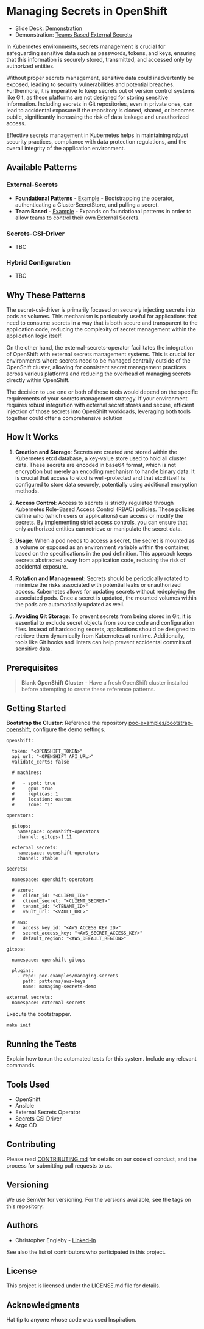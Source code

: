 # Managing Secrets in OpenShift

- Slide Deck: [Demonstration](https://docs.google.com/presentation/d/17zfCQTKKynqM6dPdprr5_7CHdMGJiaZQ_3Ft_Gqog5Q/view)
- Demonstration: [Teams Based External Secrets](https://www.youtube.com/)

In Kubernetes environments, secrets management is crucial for safeguarding sensitive data such as passwords, tokens, and keys, ensuring that this information is securely stored, transmitted, and accessed only by authorized entities. 

Without proper secrets management, sensitive data could inadvertently be exposed, leading to security vulnerabilities and potential breaches. Furthermore, it is imperative to keep secrets out of version control systems like Git, as these platforms are not designed for storing sensitive information. Including secrets in Git repositories, even in private ones, can lead to accidental exposure if the repository is cloned, shared, or becomes public, significantly increasing the risk of data leakage and unauthorized access. 

Effective secrets management in Kubernetes helps in maintaining robust security practices, compliance with data protection regulations, and the overall integrity of the application environment.

## Available Patterns

### External-Secrets

- **Foundational Patterns** - [Example](https://github.com/poc-examples/managing-secrets/tree/main/patterns/external-secrets/foundational) - Bootstrapping the operator, authenticating a ClusterSecretStore, and pulling a secret.
- **Team Based** - [Example](https://github.com/poc-examples/managing-secrets/tree/main/patterns/external-secrets/teams-based) - Expands on foundational patterns in order to allow teams to control their own External Secrets.

### Secrets-CSI-Driver
- TBC

### Hybrid Configuration
- TBC

## Why These Patterns

The secret-csi-driver is primarily focused on securely injecting secrets into pods as volumes. This mechanism is particularly useful for applications that need to consume secrets in a way that is both secure and transparent to the application code, reducing the complexity of secret management within the application logic itself.

On the other hand, the external-secrets-operator facilitates the integration of OpenShift with external secrets management systems. This is crucial for environments where secrets need to be managed centrally outside of the OpenShift cluster, allowing for consistent secret management practices across various platforms and reducing the overhead of managing secrets directly within OpenShift.

The decision to use one or both of these tools would depend on the specific requirements of your secrets management strategy. If your environment requires robust integration with external secret stores and secure, efficient injection of those secrets into OpenShift workloads, leveraging both tools together could offer a comprehensive solution

## How It Works

1. **Creation and Storage**: Secrets are created and stored within the Kubernetes etcd database, a key-value store used to hold all cluster data. These secrets are encoded in base64 format, which is not encryption but merely an encoding mechanism to handle binary data. It is crucial that access to etcd is well-protected and that etcd itself is configured to store data securely, potentially using additional encryption methods.

2. **Access Control**: Access to secrets is strictly regulated through Kubernetes Role-Based Access Control (RBAC) policies. These policies define who (which users or applications) can access or modify the secrets. By implementing strict access controls, you can ensure that only authorized entities can retrieve or manipulate the secret data.

3. **Usage**: When a pod needs to access a secret, the secret is mounted as a volume or exposed as an environment variable within the container, based on the specifications in the pod definition. This approach keeps secrets abstracted away from application code, reducing the risk of accidental exposure.

4. **Rotation and Management**: Secrets should be periodically rotated to minimize the risks associated with potential leaks or unauthorized access. Kubernetes allows for updating secrets without redeploying the associated pods. Once a secret is updated, the mounted volumes within the pods are automatically updated as well.

5. **Avoiding Git Storage**: To prevent secrets from being stored in Git, it is essential to exclude secret objects from source code and configuration files. Instead of hardcoding secrets, applications should be designed to retrieve them dynamically from Kubernetes at runtime. Additionally, tools like Git hooks and linters can help prevent accidental commits of sensitive data.

## Prerequisites

> **Blank OpenShift Cluster** - Have a fresh OpenShift cluster installed before attempting to create these reference patterns.

## Getting Started

**Bootstrap the Cluster**: Reference the repository [poc-examples/bootstrap-openshift](https://github.com/poc-examples/bootstrap-openshift), configure the demo settings.


```
openshift:

  token: "<OPENSHIFT_TOKEN>"
  api_url: "<OPENSHIFT_API_URL>"
  validate_certs: false

  # machines:

  #   - spot: true
  #     gpu: true
  #     replicas: 1
  #     location: eastus
  #     zone: "1"

operators:

  gitops:
    namespace: openshift-operators
    channel: gitops-1.11

  external_secrets:
    namespace: openshift-operators
    channel: stable

secrets:

  namespace: openshift-operators

  # azure:
  #   client_id: "<CLIENT_ID>"
  #   client_secret: "<CLIENT_SECRET>"
  #   tenant_id: "<TENANT_ID>"
  #   vault_url: "<VAULT_URL>"

  # aws:
  #   access_key_id: "<AWS_ACCESS_KEY_ID>"
  #   secret_access_key: "<AWS_SECRET_ACCESS_KEY>"
  #   default_region: "<AWS_DEFAULT_REGION>"

gitops:

  namespace: openshift-gitops

  plugins:
    - repo: poc-examples/managing-secrets
      path: patterns/aws-keys
      name: managing-secrets-demo

external_secrets:
  namespace: external-secrets
```

Execute the bootstrapper.
```
make init
```

## Running the Tests

Explain how to run the automated tests for this system. Include any relevant commands.

## Tools Used

- OpenShift
- Ansible
- External Secrets Operator
- Secrets CSI Driver
- Argo CD

## Contributing

Please read [CONTRIBUTING.md](https://github.com/poc-examples/demo-repo-base/blob/main/CONTRIBUTING.md) for details on our code of conduct, and the process for submitting pull requests to us.

## Versioning

We use SemVer for versioning. For the versions available, see the tags on this repository.

## Authors

- Christopher Engleby - [Linked-In](https://www.linkedin.com/in/christopher-engleby-116a87aa/)

See also the list of contributors who participated in this project.

## License

This project is licensed under the LICENSE.md file for details.

## Acknowledgments

Hat tip to anyone whose code was used Inspiration.
